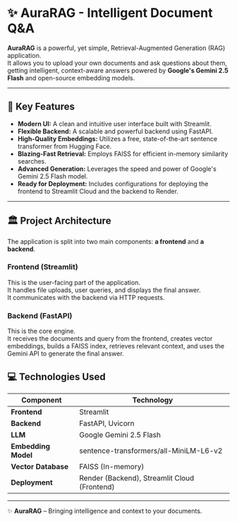 # ✨ AuraRAG - Intelligent Document Q&A

**AuraRAG** is a powerful, yet simple, Retrieval-Augmented Generation (RAG) application.  
It allows you to upload your own documents and ask questions about them, getting intelligent, context-aware answers powered by **Google's Gemini 2.5 Flash** and open-source embedding models.

---

## 🚀 Key Features

- **Modern UI:** A clean and intuitive user interface built with Streamlit.  
- **Flexible Backend:** A scalable and powerful backend using FastAPI.  
- **High-Quality Embeddings:** Utilizes a free, state-of-the-art sentence transformer from Hugging Face.  
- **Blazing-Fast Retrieval:** Employs FAISS for efficient in-memory similarity searches.  
- **Advanced Generation:** Leverages the speed and power of Google's Gemini 2.5 Flash model.  
- **Ready for Deployment:** Includes configurations for deploying the frontend to Streamlit Cloud and the backend to Render.

---

## 🏛️ Project Architecture

The application is split into two main components: **a frontend** and **a backend**.

### **Frontend (Streamlit)**
This is the user-facing part of the application.  
It handles file uploads, user queries, and displays the final answer.  
It communicates with the backend via HTTP requests.

### **Backend (FastAPI)**
This is the core engine.  
It receives the documents and query from the frontend, creates vector embeddings, builds a FAISS index, retrieves relevant context, and uses the Gemini API to generate the final answer.

## 💻 Technologies Used

| **Component** | **Technology** |
|----------------|----------------|
| **Frontend** | Streamlit |
| **Backend** | FastAPI, Uvicorn |
| **LLM** | Google Gemini 2.5 Flash |
| **Embedding Model** | sentence-transformers/all-MiniLM-L6-v2 |
| **Vector Database** | FAISS (In-memory) |
| **Deployment** | Render (Backend), Streamlit Cloud (Frontend) |

---

✨ **AuraRAG** – Bringing intelligence and context to your documents.

